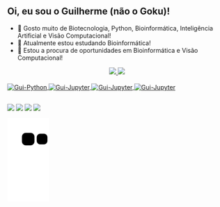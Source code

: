 ## Oi, eu sou o Guilherme (não o Goku)!

- 👀 Gosto muito de Biotecnologia, Python, Bioinformática, Inteligência Artificial e Visão Computacional!
- 📖 Atualmente estou estudando Bioinformática! 
- 💞️ Estou a procura de oportunidades em Bioinformática e Visão Computacional!

<div align="center">
  <a href="https://github.com/GTL98">
  <img height="150em" src="https://github-readme-stats.vercel.app/api?username=GTL98&show_icons=true&theme=dark&include_all_commits=true&count_private=true"/>
  <img height="150em" src="https://github-readme-stats.vercel.app/api/top-langs/?username=GTL98&layout=compact&langs_count=7&theme=dark"/>
</div>

<div style="display: inline_block"><br>
  <img align="center" alt="Gui-Python" height="60" width="60" src="https://cdn.jsdelivr.net/gh/devicons/devicon/icons/python/python-original-wordmark.svg">
  <img align="center" alt="Gui-Jupyter" height="60" width="60" src="https://cdn.jsdelivr.net/gh/devicons/devicon/icons/jupyter/jupyter-original-wordmark.svg">
  <img align="center" alt="Gui-Jupyter" height="60" width="60" src="https://upload.wikimedia.org/wikipedia/commons/thumb/1/1d/PyCharm_Icon.svg/1200px-PyCharm_Icon.svg.png">
  <a href="http://rosalind.info/users/Gui/" target="_blank"><img align="center" alt="Gui-Jupyter" height="40" width="167" src="http://rosalind.info/static/img/logo.png?v=1560257990"></a>
</div>

  ##
  
<div> 
  <a href="https://www.instagram.com/gui.trev/" target="_blank"><img src="https://img.shields.io/badge/-Instagram-%23E4405F?style=for-the-badge&logo=instagram&logoColor=white" target="_blank"></a>
  <a href = "mailto:gui.pythonprojetos@gmail.com"><img src="https://img.shields.io/badge/Gmail-D14836?style=for-the-badge&logo=gmail&logoColor=white" target="_blank"></a>
  <a href="https://www.linkedin.com/in/guilherme-trevisan-linhares-a793b9164/" target="_blank"><img src="https://img.shields.io/badge/-LinkedIn-%230077B5?style=for-the-badge&logo=linkedin&logoColor=white" target="_blank"></a> 
  <a href="https://www.youtube.com/c/BioteGui" target="_blank"><img src="https://img.shields.io/badge/YouTube-FF0000?style=for-the-badge&logo=youtube&logoColor=white" target="_blank"></a> 
</div>
  
  ![Snake animation](https://github.com/GTL98/GTL98/blob/output/github-contribution-grid-snake.svg)

<!---
GTL98/GTL98 is a ✨ special ✨ repository because its `README.md` (this file) appears on your GitHub profile.
You can click the Preview link to take a look at your changes.
--->
